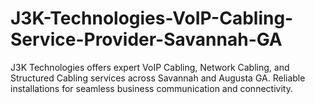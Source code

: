 # J3K-Technologies-VoIP-Cabling-Service-Provider-Savannah-GA
J3K Technologies offers expert VoIP Cabling, Network Cabling, and Structured Cabling services across Savannah and Augusta GA. Reliable installations for seamless business communication and connectivity.
